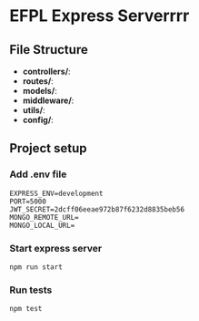 # EFPL Express Serverrrr

## File Structure
- **controllers/**:
- **routes/**:
- **models/**:
- **middleware/**:
- **utils/**:
- **config/**:

## Project setup

### Add .env file

```
EXPRESS_ENV=development
PORT=5000
JWT_SECRET=2dcff06eeae972b87f6232d8835beb56
MONGO_REMOTE_URL= 
MONGO_LOCAL_URL= 
```

### Start express server
```
npm run start
```

### Run tests
```
npm test
```